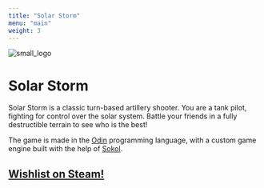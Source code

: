 ```yaml
---
title: "Solar Storm"
menu: "main"
weight: 3
---
```


![small_logo](/logo3.png)

# Solar Storm

Solar Storm is a classic turn-based artillery shooter. You are a tank pilot, fighting for control over the solar system. Battle your friends in a fully destructible terrain to see who is the best!

The game is made in the [Odin](https://odin-lang.org) programming language, with a custom game engine built with the help of [Sokol](https://github.com/floooh/sokol).

## [Wishlist on Steam!](https://store.steampowered.com/app/2754920/Solar_Storm/)